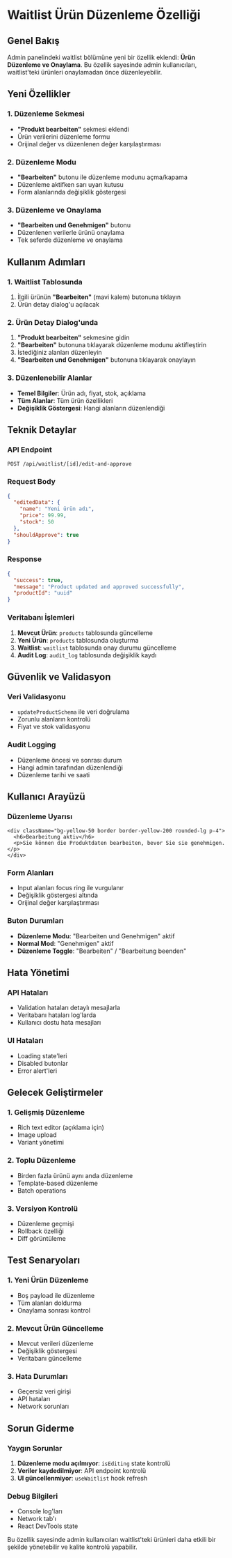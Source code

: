 # Waitlist Ürün Düzenleme Özelliği

## Genel Bakış

Admin panelindeki waitlist bölümüne yeni bir özellik eklendi: **Ürün Düzenleme ve Onaylama**. Bu özellik sayesinde admin kullanıcıları, waitlist'teki ürünleri onaylamadan önce düzenleyebilir.

## Yeni Özellikler

### 1. Düzenleme Sekmesi
- **"Produkt bearbeiten"** sekmesi eklendi
- Ürün verilerini düzenleme formu
- Orijinal değer vs düzenlenen değer karşılaştırması

### 2. Düzenleme Modu
- **"Bearbeiten"** butonu ile düzenleme modunu açma/kapama
- Düzenleme aktifken sarı uyarı kutusu
- Form alanlarında değişiklik göstergesi

### 3. Düzenleme ve Onaylama
- **"Bearbeiten und Genehmigen"** butonu
- Düzenlenen verilerle ürünü onaylama
- Tek seferde düzenleme ve onaylama

## Kullanım Adımları

### 1. Waitlist Tablosunda
1. İlgili ürünün **"Bearbeiten"** (mavi kalem) butonuna tıklayın
2. Ürün detay dialog'u açılacak

### 2. Ürün Detay Dialog'unda
1. **"Produkt bearbeiten"** sekmesine gidin
2. **"Bearbeiten"** butonuna tıklayarak düzenleme modunu aktifleştirin
3. İstediğiniz alanları düzenleyin
4. **"Bearbeiten und Genehmigen"** butonuna tıklayarak onaylayın

### 3. Düzenlenebilir Alanlar
- **Temel Bilgiler**: Ürün adı, fiyat, stok, açıklama
- **Tüm Alanlar**: Tüm ürün özellikleri
- **Değişiklik Göstergesi**: Hangi alanların düzenlendiği

## Teknik Detaylar

### API Endpoint
```
POST /api/waitlist/[id]/edit-and-approve
```

### Request Body
```json
{
  "editedData": {
    "name": "Yeni ürün adı",
    "price": 99.99,
    "stock": 50
  },
  "shouldApprove": true
}
```

### Response
```json
{
  "success": true,
  "message": "Product updated and approved successfully",
  "productId": "uuid"
}
```

### Veritabanı İşlemleri
1. **Mevcut Ürün**: `products` tablosunda güncelleme
2. **Yeni Ürün**: `products` tablosunda oluşturma
3. **Waitlist**: `waitlist` tablosunda onay durumu güncelleme
4. **Audit Log**: `audit_log` tablosunda değişiklik kaydı

## Güvenlik ve Validasyon

### Veri Validasyonu
- `updateProductSchema` ile veri doğrulama
- Zorunlu alanların kontrolü
- Fiyat ve stok validasyonu

### Audit Logging
- Düzenleme öncesi ve sonrası durum
- Hangi admin tarafından düzenlendiği
- Düzenleme tarihi ve saati

## Kullanıcı Arayüzü

### Düzenleme Uyarısı
```tsx
<div className="bg-yellow-50 border border-yellow-200 rounded-lg p-4">
  <h6>Bearbeitung aktiv</h6>
  <p>Sie können die Produktdaten bearbeiten, bevor Sie sie genehmigen.</p>
</div>
```

### Form Alanları
- Input alanları focus ring ile vurgulanır
- Değişiklik göstergesi altında
- Orijinal değer karşılaştırması

### Buton Durumları
- **Düzenleme Modu**: "Bearbeiten und Genehmigen" aktif
- **Normal Mod**: "Genehmigen" aktif
- **Düzenleme Toggle**: "Bearbeiten" / "Bearbeitung beenden"

## Hata Yönetimi

### API Hataları
- Validation hataları detaylı mesajlarla
- Veritabanı hataları log'larda
- Kullanıcı dostu hata mesajları

### UI Hataları
- Loading state'leri
- Disabled butonlar
- Error alert'leri

## Gelecek Geliştirmeler

### 1. Gelişmiş Düzenleme
- Rich text editor (açıklama için)
- Image upload
- Variant yönetimi

### 2. Toplu Düzenleme
- Birden fazla ürünü aynı anda düzenleme
- Template-based düzenleme
- Batch operations

### 3. Versiyon Kontrolü
- Düzenleme geçmişi
- Rollback özelliği
- Diff görüntüleme

## Test Senaryoları

### 1. Yeni Ürün Düzenleme
- Boş payload ile düzenleme
- Tüm alanları doldurma
- Onaylama sonrası kontrol

### 2. Mevcut Ürün Güncelleme
- Mevcut verileri düzenleme
- Değişiklik göstergesi
- Veritabanı güncelleme

### 3. Hata Durumları
- Geçersiz veri girişi
- API hataları
- Network sorunları

## Sorun Giderme

### Yaygın Sorunlar
1. **Düzenleme modu açılmıyor**: `isEditing` state kontrolü
2. **Veriler kaydedilmiyor**: API endpoint kontrolü
3. **UI güncellenmiyor**: `useWaitlist` hook refresh

### Debug Bilgileri
- Console log'ları
- Network tab'ı
- React DevTools state

Bu özellik sayesinde admin kullanıcıları waitlist'teki ürünleri daha etkili bir şekilde yönetebilir ve kalite kontrolü yapabilir.
